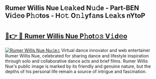 ## Rumer Willis Nue L𝚎a𝚔ed N𝚞𝚍e - Part-BEN Vi𝚍𝚎o P𝚑𝚘tos - H𝚘𝚝 O𝚗𝚕yf𝚊ns L𝚎a𝚔s nYtoP

# <h2><a href="http://kf7d5g.oniu.top/?m=Rumer+Willis+Nue">🔗👉 🔴 Rumer Willis Nue P𝚑ot𝚘𝚜 V𝚒d𝚎o</a></h2>

[![Rumer Willis Nue Nu𝚍e𝚜](https://i.imgur.com/0qMVB7G.gif)](http://kf7d5g.oniu.top/?m=Rumer+Willis+Nue)
Virtual dance innovator and web entertainer Rumer Willis Nue, celebrated for sharing dance and lifestyle inspiration through solo and collaborative dance acts and brief films. Rumer Willis Nue's public image is marked by its friendly and genuine nature, but the depths of his personal life remain a source of intrigue and fascination.  
